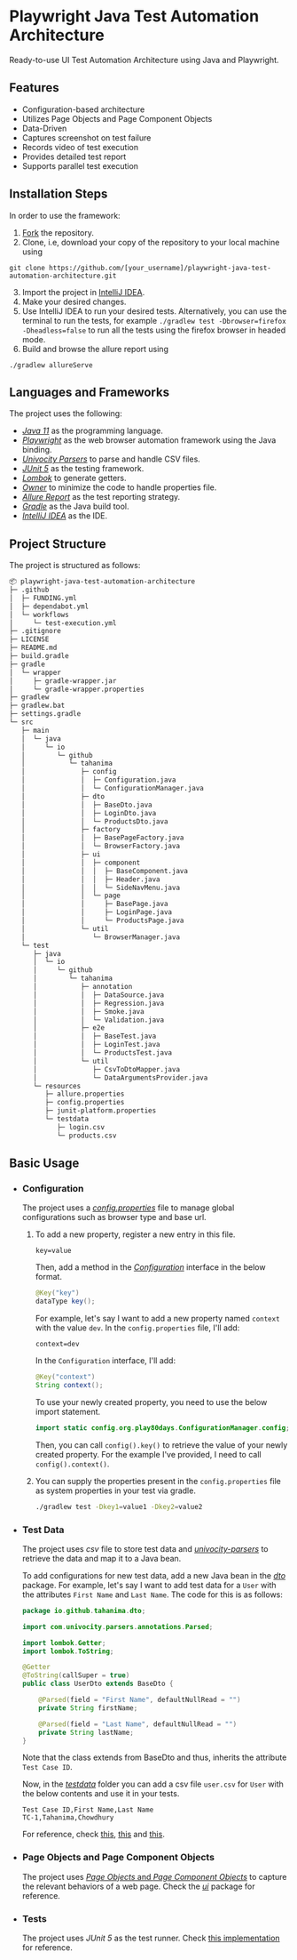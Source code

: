 # Playwright Java Test Automation Architecture

Ready-to-use UI Test Automation Architecture using Java and Playwright.

## Features

- Configuration-based architecture
- Utilizes Page Objects and Page Component Objects
- Data-Driven
- Captures screenshot on test failure
- Records video of test execution
- Provides detailed test report
- Supports parallel test execution

## Installation Steps

In order to use the framework:

1. [Fork](https://github.com/Tahanima/playwright-java-test-automation-architecture/fork) the repository.
2. Clone, i.e, download your copy of the repository to your local machine using
```
git clone https://github.com/[your_username]/playwright-java-test-automation-architecture.git
```
3. Import the project in [IntelliJ IDEA](https://www.jetbrains.com/idea/download/).
4. Make your desired changes.
5. Use IntelliJ IDEA to run your desired tests. Alternatively, you can use the terminal to run the tests, for example `./gradlew test -Dbrowser=firefox -Dheadless=false` to run all the tests using the firefox browser in headed mode.
6. Build and browse the allure report using
```
./gradlew allureServe
```

## Languages and Frameworks

The project uses the following:
- *[Java 11](https://openjdk.java.net/projects/jdk/11/)* as the programming language.
- *[Playwright](https://playwright.dev/)* as the web browser automation framework using the Java binding.
- *[Univocity Parsers](https://www.univocity.com/pages/univocity_parsers_tutorial)* to parse and handle CSV files.
- *[JUnit 5](https://junit.org/junit5/)* as the testing framework.
- *[Lombok](https://projectlombok.org/)* to generate getters.
- *[Owner](http://owner.aeonbits.org/)* to minimize the code to handle properties file.
- *[Allure Report](https://qameta.io/allure-report/)* as the test reporting strategy.
- *[Gradle](https://gradle.org/)* as the Java build tool.
- *[IntelliJ IDEA](https://www.jetbrains.com/idea/)* as the IDE.

## Project Structure

The project is structured as follows:

```bash
📦 playwright-java-test-automation-architecture
├─ .github
│  ├─ FUNDING.yml
│  ├─ dependabot.yml
│  └─ workflows
│     └─ test-execution.yml
├─ .gitignore
├─ LICENSE
├─ README.md
├─ build.gradle
├─ gradle
│  └─ wrapper
│     ├─ gradle-wrapper.jar
│     └─ gradle-wrapper.properties
├─ gradlew
├─ gradlew.bat
├─ settings.gradle
└─ src
   ├─ main
   │  └─ java
   │     └─ io
   │        └─ github
   │           └─ tahanima
   │              ├─ config
   │              │  ├─ Configuration.java
   │              │  └─ ConfigurationManager.java
   │              ├─ dto
   │              │  ├─ BaseDto.java
   │              │  ├─ LoginDto.java
   │              │  └─ ProductsDto.java
   │              ├─ factory
   │              │  ├─ BasePageFactory.java
   │              │  └─ BrowserFactory.java
   │              ├─ ui
   │              │  ├─ component
   │              │  │  ├─ BaseComponent.java
   │              │  │  ├─ Header.java
   │              │  │  └─ SideNavMenu.java
   │              │  └─ page
   │              │     ├─ BasePage.java
   │              │     ├─ LoginPage.java
   │              │     └─ ProductsPage.java
   │              └─ util
   │                 └─ BrowserManager.java
   └─ test
      ├─ java
      │  └─ io
      │     └─ github
      │        └─ tahanima
      │           ├─ annotation
      │           │  ├─ DataSource.java
      │           │  ├─ Regression.java
      │           │  ├─ Smoke.java
      │           │  └─ Validation.java
      │           ├─ e2e
      │           │  ├─ BaseTest.java
      │           │  ├─ LoginTest.java
      │           │  └─ ProductsTest.java
      │           └─ util
      │              ├─ CsvToDtoMapper.java
      │              └─ DataArgumentsProvider.java
      └─ resources
         ├─ allure.properties
         ├─ config.properties
         ├─ junit-platform.properties
         └─ testdata
            ├─ login.csv
            └─ products.csv
```

## Basic Usage

- ### Configuration
  The project uses a [*config.properties*](./src/test/resources/config.properties) file to manage global configurations such as browser type and base url.
  
  1. To add a new property, register a new entry in this file.
      ```
      key=value
      ```
    
      Then, add a method in the [*Configuration*](./src/main/java/io/github/tahanima/config/Configuration.java) interface in the below format.
      ```java
      @Key("key")
      dataType key();
      ```
    
      For example, let's say I want to add a new property named `context` with the value `dev`. In the `config.properties` file, I'll add:
      ```
      context=dev
      ```
    
      In the `Configuration` interface, I'll add:
      ```java
      @Key("context")
      String context();
      ```
    
      To use your newly created property, you need to use the below import statement.
      ```java
      import static config.org.play80days.ConfigurationManager.config;
      ```
    
      Then, you can call `config().key()` to retrieve the value of your newly created property. For the example I've provided, I need to call `config().context()`.

  2. You can supply the properties present in the `config.properties` file as system properties in your test via gradle.
      ```bash
      ./gradlew test -Dkey1=value1 -Dkey2=value2
      ```
      
- ### Test Data
  The project uses *csv* file to store test data and [*univocity-parsers*](https://github.com/uniVocity/univocity-parsers) to retrieve the data and map it to a Java bean.

  To add configurations for new test data, add a new Java bean in the [*dto*](./src/main/java/io/github/tahanima/dto) package. For example, let's say I want to add test data for a `User` with the attributes `First Name` and `Last Name`. The code for this is as follows:

   ```java
   package io.github.tahanima.dto;

   import com.univocity.parsers.annotations.Parsed;

   import lombok.Getter;
   import lombok.ToString;

   @Getter
   @ToString(callSuper = true)
   public class UserDto extends BaseDto {

       @Parsed(field = "First Name", defaultNullRead = "")
       private String firstName;

       @Parsed(field = "Last Name", defaultNullRead = "")
       private String lastName;
   }
   ```
   Note that the class extends from BaseDto and thus, inherits the attribute `Test Case ID`.

   Now, in the [*testdata*](./src/test/resources/testdata) folder you can add a csv file `user.csv` for `User` with the below contents and use it in your tests.
   ```
   Test Case ID,First Name,Last Name
   TC-1,Tahanima,Chowdhury
   ```
   For reference, check [this](./src/main/java/io/github/tahanima/dto/LoginDto.java), [this](./src/test/resources/testdata/login.csv) and [this](./src/test/java/io/github/tahanima/e2e/LoginTest.java).

- ### Page Objects and Page Component Objects
  The project uses [*Page Objects* and *Page Component Objects*](https://www.selenium.dev/documentation/test_practices/encouraged/page_object_models/) to capture the relevant behaviors of a web page. Check the [*ui*](./src/main/java/io/github/tahanima/ui) package for reference.

- ### Tests
  The project uses *JUnit 5* as the test runner. Check [this implementation](./src/test/java/io/github/tahanima/e2e/LoginTest.java) for reference.
